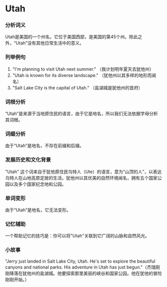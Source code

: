 # Utah

### 分析词义

  

Utah是美国的一个州名，它位于美国西部，是美国的第45个州。除此之外，“Utah”没有其他日常生活中的意义。

  

### 列举例句

  

1.  "I'm planning to visit Utah next summer." （我计划明年夏天去犹他州）
2.  "Utah is known for its diverse landscape." （犹他州以其多样的地形而闻名）
3.  "Salt Lake City is the capital of Utah." （盐湖城是犹他州的首府）

  

### 词根分析

  

“Utah”是来源于当地原住民的语言，由于它是地名，所以我们无法依据字母分析其词根。

  

### 词缀分析

  

由于“Utah”是地名，不存在前缀和后缀。

  

### 发展历史和文化背景

  

"Utah" 这个词来自于犹他原住民乌特人（Ute）的语言，意为“山顶的人”，以表达乌特人在山地高原定居的生活。犹他州以其优美的自然环境闻名，拥有五个国家公园以及多个国家纪念地和公园。

  

### 单词变形

  

由于“Utah”是地名，它无法变形。

  

### 记忆辅助

  

一个帮助记忆的技巧是：你可以将"Utah"关联到它广阔的山脉和自然风光。

  

### 小故事

  

"Jerry just landed in Salt Lake City, Utah. He's set to explore the beautiful canyons and national parks. His adventure in Utah has just begun."（杰瑞刚刚降落在犹他州的盐湖城。他要探索那里美丽的峡谷和国家公园。他在犹他的冒险刚刚开始。）
